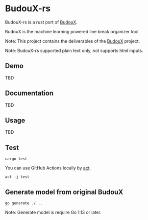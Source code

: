 # BudouX-rs

BudouX-rs is a rust port of [BudouX](https://github.com/google/budoux).

BudouX is the machine learning powered line break organizer tool.

Note:
This project contains the deliverables of the [BudouX](https://github.com/google/budoux) project.

Note:
BudouX-rs supported plain text only, not supports html inputs.

## Demo

TBD

## Documentation

TBD

## Usage

TBD

## Test

```console
cargo test
```

You can use GitHub Actions locally by [act](https://github.com/nektos/act).

```console
act -j test
```

## Generate model from original BudouX

```console
go generate ./...
```

Note:
Generate model is require Go 1.13 or later.
